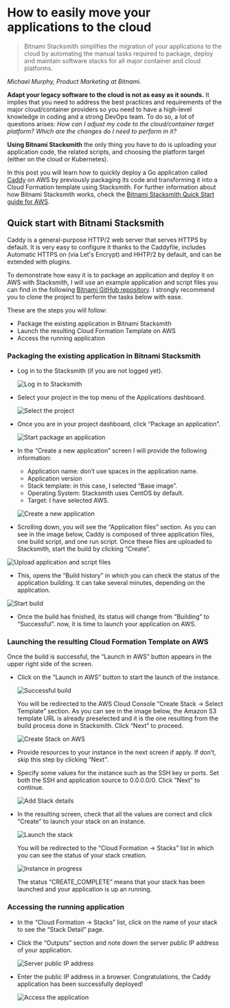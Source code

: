 
# How to easily move your applications to the cloud

> Bitnami Stacksmith simplifies the migration of your applications to the cloud by automating the manual tasks required to package, deploy and maintain software stacks for all major container and cloud platforms. 

*Michael Murphy, Product Marketing at Bitnami*.

**Adapt your legacy software to the cloud is not as easy as it sounds.** It implies that you need to address the best practices and requirements of the major cloud/container providers so you need to have a high-level knowledge in coding and a strong DevOps team. To do so, a lot of questions arises: *How can I adjust my code to the cloud/container target platform? Which are the changes do I need to perform in it?*

**Using Bitnami Stacksmith** the only thing you have to do is uploading your application code, the related scripts, and choosing the platform target (either on the cloud or Kubernetes). 

In this post you will learn how to quickly deploy a Go application called [Caddy](https://caddyserver.com/features) on AWS by previously packaging its code and transforming it into a Cloud Formation template using Stacksmith. For further information about how Bitnami Stacksmith works, check the [Bitnami Stacksmith Quick Start guide for AWS](https://beta.stacksmith.bitnami.com/support/quickstart-aws).

## Quick start with Bitnami Stacksmith

Caddy is a general-purpose HTTP/2 web server that serves HTTPS by default. It is very easy to configure it thanks to the Caddyfile, includes Automatic HTTPS on (via Let's Encrypt) and HHTP/2  by default, and can be extended with plugins.

To demonstrate how easy it is to package an application and deploy it on AWS with Stacksmith, I will use an example application and script files you can find in the following [Bitnami GitHub repository](https://github.com/bitnami/stacksmith-examples/tree/master/base-image/caddy). I strongly recommend you to clone the project to perform the tasks below with ease. 

These are the steps you will follow:

* Package the existing application in Bitnami Stacksmith
* Launch the resulting Cloud Formation Template on AWS
* Access the running application 

### Packaging the existing application in Bitnami Stacksmith

* Log in to the Stacksmith (if you are not logged yet).

  ![Log in to Stacksmith](./img/st-login.png)

* Select your project in the top menu of the Applications dashboard.

  ![Select the project](./img/st-select-project.png)

* Once you are in your project dashboard, click “Package an application”.

  ![Start package an application](./img/st-start-package.png)

* In the “Create a new application” screen I will provide the following information:
  * Application name: don’t use spaces in the application name.
  * Application version
  * Stack template: in this case, I selected “Base image”.
  * Operating System: Stacksmith uses CentOS by default.
  * Target: I have selected AWS.

  ![Create a new application](./img/st-create-app.png)

* Scrolling down, you will see the “Application files” section. As you can see in the image below, Caddy is composed of three application files, one build script, and one run script. Once these files are uploaded to Stacksmith, start the build by clicking “Create”.

![Upload application and script files](./img/st-application-files.png)

* This, opens the “Build history” in which you can check the status of the application building. It can take several minutes, depending on the application. 

![Start build](./img/st-building-package.png)

* Once the build has finished, its status will change from “Building” to “Successful”. now, it is time to launch your application on AWS.

### Launching the resulting Cloud Formation Template on AWS

Once the build is successful, the “Launch in AWS” button appears in the upper right side of the screen. 

* Click on the “Launch in AWS” button to start the launch of the instance. 

  ![Successful build](./img/st-build-success.png)

  You will be redirected to the AWS Cloud Console “Create Stack -> Select Template” section. As you can see in the image below, the Amazon S3 template URL is already preselected and it is the one resulting from the build process done in Stacksmith. Click “Next” to proceed.
  
  ![Create Stack on AWS](./img/aws-create-stack.png)

* Provide resources to your instance in the next screen if apply. If don’t, skip this step by clicking “Next”.
* Specify some values for the instance such as the SSH key or ports. Set both the SSH and application source to 0.0.0.0/0. Click “Next” to continue. 

  ![Add Stack details](./img/aws-specify-details.png)

* In the resulting screen, check that all the values are correct and click “Create” to launch your stack on an instance. 

  ![Launch the stack](./img/aws-launch-stack.png)

  You will be redirected to the “Cloud Formation -> Stacks” list in which you can see the status of your stack creation.

  ![Instance in progress](./img/aws-launch-instance-inprogress.png)

  The status “CREATE_COMPLETE” means that your stack has been launched and your application is up an running.

### Accessing the running application 

* In the “Cloud Formation -> Stacks” list, click on the name of your stack to see the “Stack Detail” page. 
* Click the “Outputs” section and note down the server public IP address of your application.

  ![Server public IP address](./img/aws-server-ip.png)

* Enter the public IP address in a browser. Congratulations, the Caddy application has been successfully deployed!

  ![Access the application](./img/aws-access-app.png)
